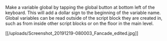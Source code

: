Make a variable global by tapping the global button at bottom left of the keyboard. This will add a dollar sign to the beginning of the variable name. Global variables can be read outside of the script block they are created in, such as from inside other script blocks or on the floor in the main level.

[[/uploads/Screenshot_20191219-080003_Fancade_edited.jpg]]
